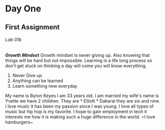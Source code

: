 # Day One

## First Assignment

###### Lab 01b

***Growth Mindset***
Growth mindset is never giving up. Also knowing that things will be hard but not impossible. Learning is a life long process so don't get stuck on thinking a day will come you will know everything. 

1. Never Give up
2. Anything can be learned 
3. Learn something new everyday

My name is Byron Keyes I am 33 years old. I am married my wife's name is Yvette we have 2 children. They are * Elliott * Dakarai they are six and nine. I love music it has been my passion since I was young. I love all types of music but hip hop is my favorite. I hope to gain employment in tech it interests me how it is making such a huge difference in the world. ~I love hamburgers~
